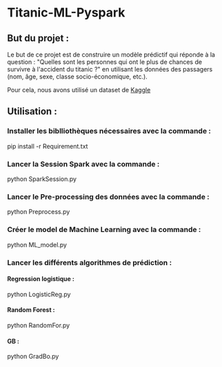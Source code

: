 # Titanic-ML-Pyspark

## But du projet :
Le but de ce projet est de construire un modèle prédictif qui réponde à la question : "Quelles sont les personnes qui ont le plus de chances de survivre à l'accident du titanic ?" en utilisant les données des passagers (nom, âge, sexe, classe socio-économique, etc.).

Pour cela, nous avons utilisé un dataset de [Kaggle](https://www.kaggle.com/competitions/titanic/data)

## Utilisation :
### Installer les biblliothèques nécessaires avec la commande :

pip install -r Requirement.txt


### Lancer la Session Spark avec la commande : 

python SparkSession.py

### Lancer le Pre-processing des données avec la commande :

python Preprocess.py

### Créer le model de Machine Learning avec la commande : 

python ML_model.py

### Lancer les différents algorithmes de prédiction : 

#### Regression logistique :
python LogisticReg.py

#### Random Forest :
python RandomFor.py

#### GB : 
python GradBo.py


